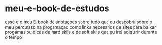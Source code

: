 # meu-e-book-de-estudos
esse e o meu E-book de anotaçoes sobre tudo que eu descobrir sobre o meu percursso na progamaçao como links necesarios de sites para baixar progamas ou dicas de  hard skils e de soft skils que eu irei adiquirir durante o tempo
